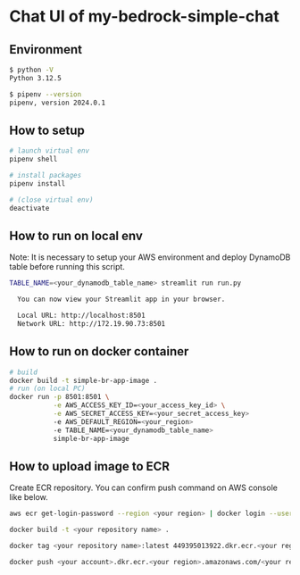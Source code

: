 # Chat UI of my-bedrock-simple-chat

## Environment

```bash
$ python -V
Python 3.12.5

$ pipenv --version
pipenv, version 2024.0.1
```

## How to setup

```bash
# launch virtual env
pipenv shell

# install packages
pipenv install

# (close virtual env)
deactivate
```

## How to run on local env

Note:
It is necessary to setup your AWS environment and deploy DynamoDB table before running this script.

```bash
TABLE_NAME=<your_dynamodb_table_name> streamlit run run.py

  You can now view your Streamlit app in your browser.

  Local URL: http://localhost:8501
  Network URL: http://172.19.90.73:8501
```

## How to run on docker container

```bash
# build
docker build -t simple-br-app-image .
# run (on local PC)
docker run -p 8501:8501 \
           -e AWS_ACCESS_KEY_ID=<your_access_key_id> \
           -e AWS_SECRET_ACCESS_KEY=<your_secret_access_key>
           -e AWS_DEFAULT_REGION=<your_region>
           -e TABLE_NAME=<your_dynamodb_table_name>
           simple-br-app-image
```

## How to upload image to ECR

Create ECR repository.
You can confirm push command on AWS console like below.

```bash
aws ecr get-login-password --region <your region> | docker login --username AWS --password-stdin <your account>.dkr.ecr.<your region>.amazonaws.com

docker build -t <your repository name> .

docker tag <your repository name>:latest 449395013922.dkr.ecr.<your region>.amazonaws.com/<your repository name>:latest

docker push <your account>.dkr.ecr.<your region>.amazonaws.com/<your repository name>:latest
```
